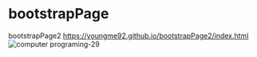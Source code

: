 # bootstrapPage
 bootstrapPage2
 https://youngme92.github.io/bootstrapPage2/index.html
![computer programing-29](https://user-images.githubusercontent.com/50010735/73748639-33a35080-479d-11ea-9d23-30a4f5602706.jpg)
